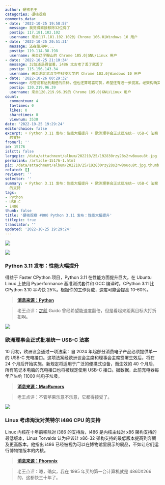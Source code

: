 ```yaml
---
author: 硬核老王
categories: 硬核观察
comments_data:
- date: '2022-10-25 19:58:57'
  message: 我觉得直接移除32位得了
  postip: 117.181.102.102
  username: 来自117.181.102.102的 Chrome 106.0|Windows 10 用户
- date: '2022-10-25 20:51:31'
  message: 还在使用中...
  postip: 119.114.38.198
  username: 来自辽宁鞍山的 Chrome 105.0|GNU/Linux 用户
- date: '2022-10-25 21:10:34'
  message: 32位还是得留着，i486 太古老了丢了就丢了
  postip: 115.156.143.34
  username: 来自湖北武汉华中科技大学的 Chrome 103.0|Windows 10 用户
- date: '2022-10-26 00:29:32'
  message: 尽管没有达到翻倍的目标，但也还算可喜可贺，希望还有进一步提高。老架构确实该被丢进博物馆了，很多32bit CPU/Soc都不再作为智能手机和PC等设备制造商的硬件采购选项，他们更多的成为了Iot发展的一部分，新版本的内核确实没必要继续背上这些沉重的包袱。
  postip: 120.219.96.39
  username: 来自120.219.96.39的 Chrome 105.0|GNU/Linux 用户
count:
  commentnum: 4
  favtimes: 0
  likes: 0
  sharetimes: 0
  viewnum: 3530
date: '2022-10-25 19:29:24'
editorchoice: false
excerpt: • Python 3.11 发布：性能大幅提升 • 欧洲理事会正式批准统一 USB-C 法案 • Linux 考虑淘汰对英特尔 i486 CPU
  的支持
fromurl: ''
id: 15176
islctt: false
largepic: /data/attachment/album/202210/25/192830rzy28s2rw8ouou8t.jpg
permalink: /article-15176-1.html
pic: /data/attachment/album/202210/25/192830rzy28s2rw8ouou8t.jpg.thumb.jpg
related: []
reviewer: ''
selector: ''
summary: • Python 3.11 发布：性能大幅提升 • 欧洲理事会正式批准统一 USB-C 法案 • Linux 考虑淘汰对英特尔 i486 CPU
  的支持
tags:
- Python
- USB-C
- i486
thumb: false
title: '硬核观察 #800 Python 3.11 发布：性能大幅提升'
titlepic: true
translator: ''
updated: '2022-10-25 19:29:24'
---
```


![](/data/attachment/album/202210/25/192830rzy28s2rw8ouou8t.jpg)


![](/data/attachment/album/202210/25/192839k3xpp3zss06fj6w8.jpg)


### Python 3.11 发布：性能大幅提升


得益于 Faster CPython 项目，Python 3.11 在性能方面提升巨大。在 Ubuntu Linux 上使用 Pyperformance 基准测试套件和 GCC 编译时，CPython 3.11 比 CPython 3.10 平均快 25%。根据你的工作负载，速度可能会提高 10-60%。



> 
> **[消息来源：Python](https://discuss.python.org/t/python-3-11-0-final-is-now-available/20291)**
> 
> 
> 



> 
> 老王点评：[之前](/article-13394-1.html) Guido 曾经希望能速度翻倍，但是看起来距离目标大打折扣啊。
> 
> 
> 


![](/data/attachment/album/202210/25/192850o1yyhngu2kzjey1h.jpg)


### 欧洲理事会正式批准统一 USB-C 法案


10 月初，欧洲议会通过一项法案：自 2024 年起部分消费电子产品必须提供单一的 USB-C 充电接口。这项法案经欧洲议会主席和理事会主席签署生效后，将在 24 个月后开始实施。新规定将适用于广泛的便携式设备，而生效的 40 个月后，所有笔记本电脑的充电接口也将被规定使用 USB-C 接口。据数据，此前充电器每年产生约 11000 吨电子垃圾。



> 
> **[消息来源：MacRumors](https://www.macrumors.com/2022/10/24/eu-gives-final-approval-to-usb-c-law/)**
> 
> 
> 



> 
> 老王点评：不管苹果乐意不乐意，它都得接受了。
> 
> 
> 


![](/data/attachment/album/202210/25/192903yzlxl2fbb9w7h9l5.jpg)


### Linux 考虑淘汰对英特尔 i486 CPU 的支持


Linux 内核在十年前移除对 i386 的支持后，i486 是内核主线对 x86 架构支持的最低版本，Linus Torvalds 认为应该让 x86-32 架构支持的最低版本提高到奔腾及更高版本。他指出 i486 已经被视为可以在博物馆里展示的展品，不如让它们运行博物馆版本的内核。



> 
> **[消息来源：Phoronix](https://www.phoronix.com/news/Intel-i486-Linux-Possible-Drop)**
> 
> 
> 



> 
> 老王点评：嗯，确实，我在 1995 年买的第一台计算机就是 486DX266 的，这都快三十年了。
> 
> 
>
